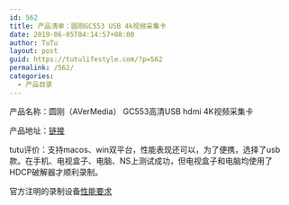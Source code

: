 ```yaml
---
id: 562
title: 产品清单：圆刚GC553 USB 4k视频采集卡
date: 2019-06-05T04:14:57+08:00
author: TuTu
layout: post
guid: https://tutulifestyle.com/?p=562
permalink: /562/
categories:
  - 产品目录
---
```

<figure class="wp-block-embed">

<div class="wp-block-embed__wrapper">
</div></figure> 

产品名称：圆刚（AVerMedia） GC553高清USB hdmi 4K视频采集卡

产品地址：[链接](https://union-click.jd.com/jdc?e=&p=AyIGZRprHAQUBlQaUyVGTV8LRGtMR1dGFxBFC1pXUwkEBwpZRxgHRQcLREJEAQUcTVZUGAVJHk1cTQkTSxhBekcLXB1dFAMTD2VkM2d%2Bdng2Ej5yYAh5E1sidHZVcTBNVxkyEzdVGloVBhoOUxpZJTISAGVQNRQyEzdVH18dBBACVB9eFQAbN1IbUiVHVkIRRgNCVlBCHUYPJTIiBGUraxUyETcXdVpAABAGABJbQAsaDlAfXxJRQFUFGltHUBEHUh1SEQcbN1caWhEL&t=W1dCFFlQCxxKQgFHREkdSVJKSQVJHFRXFk9FUlpGQUpLCVBaTFhbXQtWVmpSWRJdEwMTBl0%3D)

tutu评价：支持macos、win双平台，性能表现还可以，为了便携，选择了usb款。在手机、电视盒子、电脑、NS上测试成功，但电视盒子和电脑均使用了HDCP破解器才顺利录制。

官方注明的录制设备[性能要求](http://www.avermedia.cn/gaming/product/game_capture/live_gamer_ultra_gc553)